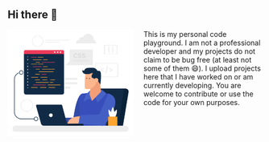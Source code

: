 ## Hi there 👋

<p>
  <img width="250" align='left' src="assets/programmer.gif" style="margin-right: 20px;">
</p>

This is my personal code playground. I am not a professional developer and my projects do not claim to be bug free (at least not some of them 😄). I upload projects here that I have worked on or am currently developing. You are welcome to contribute or use the code for your own purposes.